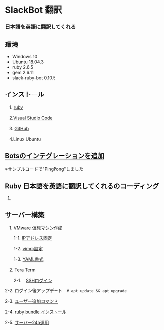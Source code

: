 # SlackBot 翻訳
### 日本語を英語に翻訳してくれる


## 環境

- Windows 10
- Ubuntu 18.04.3
- ruby 2.6.5
- gem 2.6.11
- slack-ruby-bot 0.10.5


## インストール


　1. <a href ="https://prog-8.com/docs/ruby-env-win">ruby</a>


　2.<a href ="https://azure.microsoft.com/ja-jp/products/visual-studio-code/">Visual Studio Code</a>


　3. <a href ="https://qiita.com/Kenta-Okuda/items/c3dcd60a80a82147e1bf">GitHub</a>


　4.<a href ="http://namco.hatenablog.jp/entry/2018/04/28/063059">Linux Ubuntu</a>

## <a href ="https://hawksnowlog.blogspot.com/2017/12/create-slack-bot-with-ruby.html">Botsのインテグレーションを追加</a>

※サンプルコードで"PingPong"しました

## Ruby 日本語を英語に翻訳してくれるのコーディング

1. 

## サーバー構築

　1. <a href ="http://namco.hatenablog.jp/entry/2018/04/28/063059">VMware 仮想マシン作成</a>

　　1-1. <a href ="https://www.yokoweb.net/2018/05/09/ubuntu18-network-fix-ip-address/">IPアドレス固定</a>

　　1-2. <a href ="https://qiita.com/iwaseasahi/items/0b2da68269397906c14c">vimrc設定</a>

　　1-3. <a href ="https://magazine.rubyist.net/articles/0009/0009-YAML.html">YAML書式</a>  

　2. Tera Term

　　2-1.　<a href ="https://aquarius-train.hatenablog.com/entry/SSH%E3%81%AE%E8%A8%AD%E5%AE%9A%E6%89%8B%E9%A0%86%28Ubuntu18_04%29%E3%81%A8Windows%E3%81%8B%E3%82%89%E3%81%AE%E3%82%A2%E3%82%AF%E3%82%BB%E3%82%B9%E7%A2%BA%E8%AA%8D%E6%89%8B%E9%A0%86">SSHログイン</a>

   2-2. ログイン後アップデート　`# apt update && apt upgrade`

   2-3. <a href ="https://qiita.com/RYOSKATE/items/81b564b2ab281ec7f27d">ユーザー追加コマンド</a>

   2-4. <a href ="https://qiita.com/banjo_kazui/items/b7f51dee80962421d628">ruby bundle インストール</a>

   2-5. <a href ="https://www.atmarkit.co.jp/ait/articles/1708/24/news022.html">サーバー24h運用</a>
       
    
    
